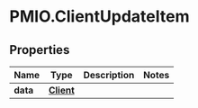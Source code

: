 # PMIO.ClientUpdateItem

## Properties
Name | Type | Description | Notes
------------ | ------------- | ------------- | -------------
**data** | [**Client**](Client.md) |  | 


